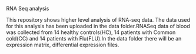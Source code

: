 RNA Seq analysis

This repository shows higher level analysis of RNA-seq data. The data used for this analysis has been uploaded in the data folder.RNASeq data of blood was collected from 14 healthy controls(HC), 14 patients with Common cold(CC) and 14 patients with Flu(FLU).In the data folder there will be an expression matrix, differential expression files.
